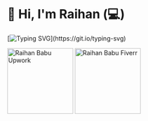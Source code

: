 # 👋 Hi, I'm Raihan (:computer:)
[![Typing SVG](https://readme-typing-svg.herokuapp.com?height=40&lines=Nice+to+meet+you...;I'm+a+Full+Stack+Web+Developer;and+Web+Designer;WordPress+Developer;Elementor+Pro+Expert;And+more...)](https://git.io/typing-svg)

<p>
  <a href="https://www.upwork.com/freelancers/raihanbabubd">
    <img alt="Raihan Babu Upwork" title="WordPress Developer Upwork Raihan Babu" src="https://upload.wikimedia.org/wikipedia/commons/thumb/f/f4/Upwork_Logo.svg/250px-Upwork_Logo.svg.png" width="150px" /></a> 
  <a href="https://www.fiverr.com/wordpress48hour">
    <img alt="Raihan Babu Fiverr" title="WordPress Developer Fiverr Raihan Babu" src="https://upload.wikimedia.org/wikipedia/commons/thumb/1/18/Fiverr_Logo_09.2020.svg/1280px-Fiverr_Logo_09.2020.svg.png" width="150px" /></a> 
</p>

<!--
**raihanbabu/raihanbabu** is a ✨ _special_ ✨ repository because its `README.md` (this file) appears on your GitHub profile.

Here are some ideas to get you started:

- 🔭 I’m currently working on ...
- 🌱 I’m currently learning ...
- 👯 I’m looking to collaborate on ...
- 🤔 I’m looking for help with ...
- 💬 Ask me about ...
- 📫 How to reach me: ...
- 😄 Pronouns: ...
- ⚡ Fun fact: ...
-->
